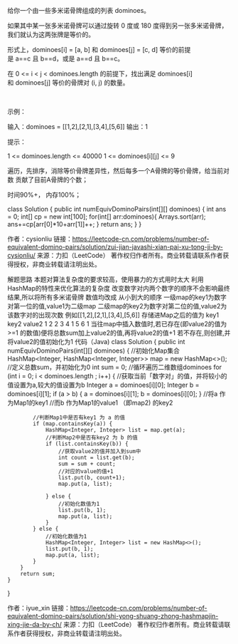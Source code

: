 给你一个由一些多米诺骨牌组成的列表 dominoes。

如果其中某一张多米诺骨牌可以通过旋转 0 度或 180 度得到另一张多米诺骨牌，我们就认为这两张牌是等价的。

形式上，dominoes[i] = [a, b] 和 dominoes[j] = [c, d] 等价的前提是 a==c 且 b==d，或是 a==d 且 b==c。

在 0 <= i < j < dominoes.length 的前提下，找出满足 dominoes[i] 和 dominoes[j] 等价的骨牌对 (i, j) 的数量。

 

示例：

输入：dominoes = [[1,2],[2,1],[3,4],[5,6]]
输出：1
 

提示：

1 <= dominoes.length <= 40000
1 <= dominoes[i][j] <= 9


遍历，先排序，消除等价骨牌差异性，然后每多一个A骨牌的等价骨牌，给当前对数 贡献了目前A骨牌的个数；

时间90%+， 内存100%；

class Solution {
    public int numEquivDominoPairs(int[][] dominoes) {
        int ans = 0;
        int[] cp = new int[100];
        for(int[] arr:dominoes){
            Arrays.sort(arr);
            ans+=cp[arr[0]*10+arr[1]]++;
        }
        return ans;
    }
}

作者：cysionliu
链接：https://leetcode-cn.com/problems/number-of-equivalent-domino-pairs/solution/zui-jian-javashi-xian-pai-xu-tong-ji-by-cysionliu/
来源：力扣（LeetCode）
著作权归作者所有。商业转载请联系作者获得授权，非商业转载请注明出处。


解题思路
本题对算法复杂度的要求较高，使用暴力的方式用时太大
利用HashMap的特性来优化算法的复杂度
改变数字对内两个数字的顺序不会影响最终结果,所以将所有多米诺骨牌 数值均改成 从小到大的顺序
一级map的key1为数字对第一位的值,value1为二级map
二级map的key2为数字对第二位的值,value2为该数字对的出现次数
例如[[1,2],[2,1],[3,4],[5,6]] 存储进Map之后的值为
key1	key2	value2
1	2	2
3	4	1
5	6	1
当往map中插入数值时,若已存在(即value2的值为 >=1 的数值)便将总数sum加上value2的值,再将value2的值+1
若不存在,则创建,并将value2的值初始化为1
代码（Java)
class Solution {
    public int numEquivDominoPairs(int[][] dominoes) {
    	//初始化Map集合
        HashMap<Integer, HashMap<Integer, Integer>> map = new HashMap<>();
		//定义总数sum，并初始化为0
        int sum = 0;
		//循环遍历二维数组dominoes
        for (int i = 0; i < dominoes.length ; i++)  {
            //获取当前「数字对」的值，并将较小的值设置为a,较大的值设置为b 
            Integer a = dominoes[i][0];
            Integer b = dominoes[i][1];
            if (a > b) {
                a = dominoes[i][1];
                b = dominoes[i][0];
            }
            //将a 作为Map1的key1
            //而b 作为Map1的value1 （即map2) 的key2

			//判断Map1中是否有key1 为 a 的值
            if (map.containsKey(a)) {
                HashMap<Integer, Integer> list = map.get(a);
                //判断Map2中是否有key2 为 b 的值
                if (list.containsKey(b)) {
                	//获取value2的值并加入到sum中
                    int count = list.get(b);
                    sum = sum + count;
                    //对应的value的值+1
                    list.put(b, count+1);
                    map.put(a, list);

                } else {
                	//初始化数值为1
                    list.put(b, 1);
                    map.put(a, list);
                }
            } else {
                //初始化数值为1
                HashMap<Integer, Integer> list = new HashMap<>();
                list.put(b, 1);
                map.put(a, list);
            }
        }
        return sum;
    }
}

作者：iyue_xin
链接：https://leetcode-cn.com/problems/number-of-equivalent-domino-pairs/solution/shi-yong-shuang-zhong-hashmapjin-xing-jie-da-by-ch/
来源：力扣（LeetCode）
著作权归作者所有。商业转载请联系作者获得授权，非商业转载请注明出处。